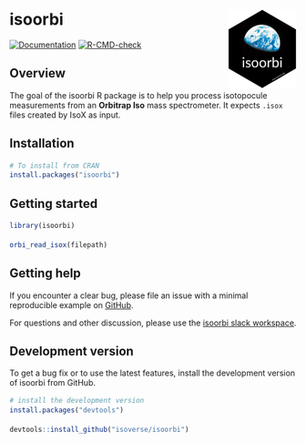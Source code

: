 # isoorbi <a href='https://isoorbi.isoverse.org/'> <img src="man/figures/logo.png" align="right" height="138" /> </a>

<!-- badges: start -->
  [![Documentation](https://img.shields.io/badge/docs-online-green.svg)](https://isoorbi.isoverse.org/)
  [![R-CMD-check](https://github.com/isoverse/isoorbi/workflows/R-CMD-check/badge.svg)](https://github.com/isoverse/isoorbi/actions)
<!-- badges: end -->

## Overview

The goal of the isoorbi R package is to help you process isotopocule measurements from an **Orbitrap Iso** mass spectrometer. It expects <code>.isox</code> files created by IsoX as input.

## Installation

``` r
# To install from CRAN
install.packages("isoorbi")
```

## Getting started

``` r
library(isoorbi)

orbi_read_isox(filepath)
```

## Getting help

If you encounter a clear bug, please file an issue with a minimal reproducible example on [GitHub](https://github.com/isoverse/isoorbi/issues). 

For questions and other discussion, please use the [isoorbi slack workspace](https://isoorbi.slack.com).

## Development version

To get a bug fix or to use the latest features, install the development version of isoorbi from GitHub.

``` r
# install the development version 
install.packages("devtools")

devtools::install_github("isoverse/isoorbi")
```
